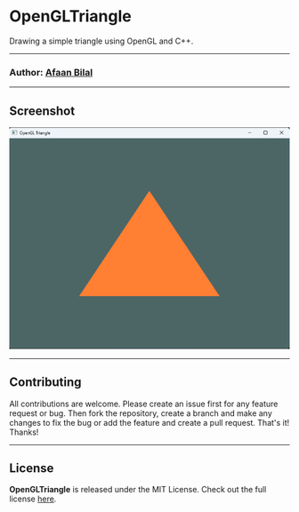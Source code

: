 OpenGLTriangle
==============

Drawing a simple triangle using OpenGL and C++.

---

### **Author**: [Afaan Bilal](https://afaan.dev)

---

## Screenshot

![screenshot](./screenshots/1.png)

---

## Contributing
All contributions are welcome. Please create an issue first for any feature request
or bug. Then fork the repository, create a branch and make any changes to fix the bug
or add the feature and create a pull request. That's it!
Thanks!

---

## License
**OpenGLTriangle** is released under the MIT License.
Check out the full license [here](LICENSE).
